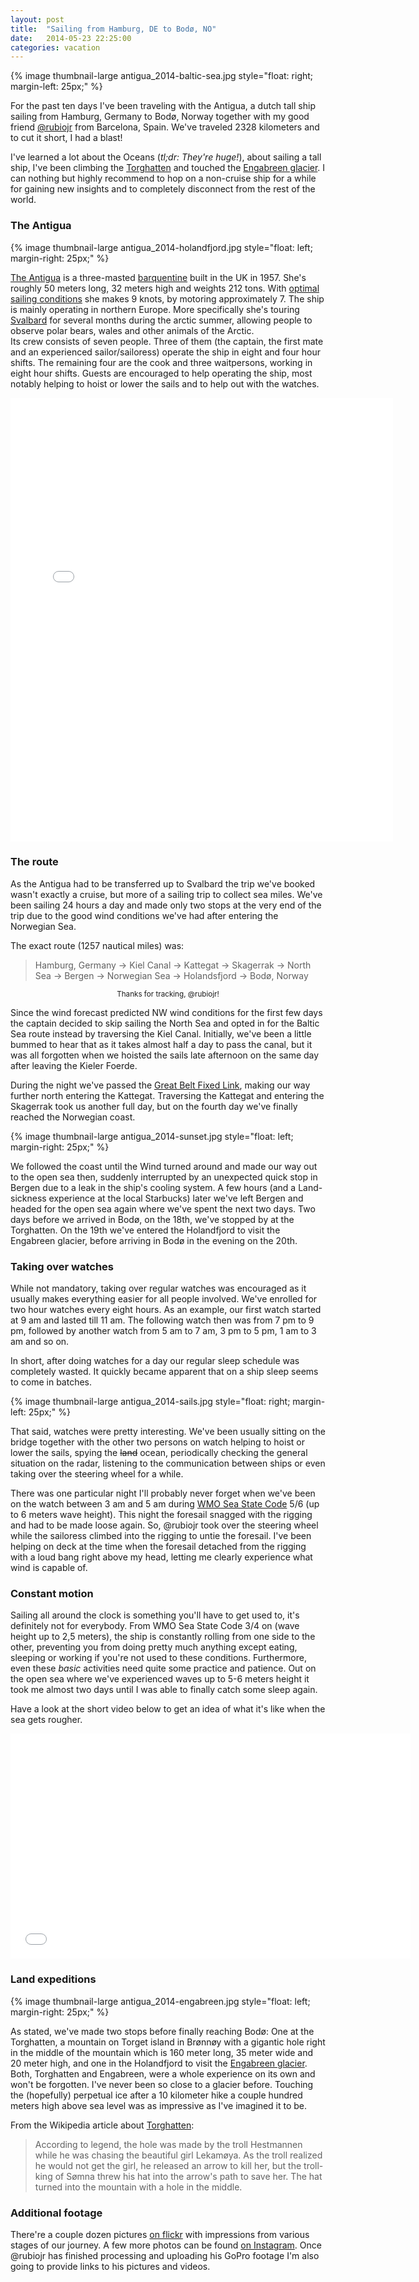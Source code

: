 ```yaml
---
layout: post
title:  "Sailing from Hamburg, DE to Bodø, NO"
date:   2014-05-23 22:25:00
categories: vacation
---
```


{% image thumbnail-large antigua_2014-baltic-sea.jpg style="float: right; margin-left: 25px;" %}

For the past ten days I've been traveling with the Antigua, a dutch tall ship sailing from Hamburg, Germany to Bodø, Norway together with my good friend [@rubiojr](http://rubiojr.rbel.co/) from Barcelona, Spain. We've traveled 2328 kilometers and to cut it short, I had a blast!

I've learned a lot about the Oceans (*tl;dr: They're huge!*), about sailing a tall ship, I've been climbing the [Torghatten](http://en.wikipedia.org/wiki/Torghatten) and touched the [Engabreen glacier](http://en.wikipedia.org/wiki/Engabreen). I can nothing but highly recommend to hop on a non-cruise ship for a while for gaining new insights and to completely disconnect from the rest of the world.

### The Antigua

{% image thumbnail-large antigua_2014-holandfjord.jpg style="float: left; margin-right: 25px;" %}

[The Antigua](http://www.tallship-antigua.com/home-en/) is a three-masted [barquentine](http://en.wikipedia.org/wiki/Barquentine) built in the UK in 1957. She's roughly 50 meters long, 32 meters high and weights 212 tons. With [optimal sailing conditions](http://www.tallship-antigua.com/technical-data/) she makes 9 knots, by motoring approximately 7. The ship is mainly operating in northern Europe. More specifically she's touring [Svalbard](http://en.wikipedia.org/wiki/Svalbard) for several months during the arctic summer, allowing people to observe polar bears, wales and other animals of the Arctic.  
Its crew consists of seven people. Three of them (the captain, the first mate and an experienced sailor/sailoress) operate the ship in eight and four hour shifts. The remaining four are the cook and three waitpersons, working in eight hour shifts. Guests are encouraged to help operating the ship, most notably helping to hoist or lower the sails and to help out with the watches.

<div align="center"><iframe src="//instagram.com/p/oDNzEwqkcQ/embed/" width="612" height="710" frameborder="0" scrolling="no" allowtransparency="true"></iframe></div>

### The route

As the Antigua had to be transferred up to Svalbard the trip we've booked wasn't exactly a cruise, but more of a sailing trip to collect sea miles. We've been sailing 24 hours a day and made only two stops at the very end of the trip due to the good wind conditions we've had after entering the Norwegian Sea.

The exact route (1257 nautical miles) was:

> Hamburg, Germany -> Kiel Canal -> Kattegat -> Skagerrak -> North Sea -> Bergen -> Norwegian Sea -> Holandsfjord -> Bodø, Norway

<div align="center"><script src="https://embed.github.com/view/geojson/fooforge/bazforge.com/post-sailing-from-hamburg-to-bodo/public/gps_antigua_hamburg_bodo_2014.geojson"></script><p><small>Thanks for tracking, @rubiojr!</small></p></div>

Since the wind forecast predicted NW wind conditions for the first few days the captain decided to skip sailing the North Sea and opted in for the Baltic Sea route instead by traversing the Kiel Canal. Initially, we've been a little bummed to hear that as it takes almost half a day to pass the canal, but it was all forgotten when we hoisted the sails late afternoon on the same day after leaving the Kieler Foerde.

During the night we've passed the [Great Belt Fixed Link](http://en.wikipedia.org/wiki/Great_Belt_Fixed_Link), making our way further north entering the Kattegat. Traversing the Kattegat and entering the Skagerrak took us another full day, but on the fourth day we've finally reached the Norwegian coast.

{% image thumbnail-large antigua_2014-sunset.jpg style="float: left; margin-right: 25px;" %}

We followed the coast until the Wind turned around and made our way out to the open sea then, suddenly interrupted by an unexpected quick stop in Bergen due to a leak in the ship's cooling system. A few hours (and a Land-sickness experience at the local Starbucks) later we've left Bergen and headed for the open sea again where we've spent the next two days. Two days before we arrived in Bodø, on the 18th, we've stopped by at the Torghatten. On the 19th we've entered the Holandfjord to visit the Engabreen glacier, before arriving in Bodø in the evening on the 20th.

### Taking over watches

While not mandatory, taking over regular watches was encouraged as it usually makes everything easier for all people involved. We've enrolled for two hour watches every eight hours. As an example, our first watch started at 9 am and lasted till 11 am. The following watch then was from 7 pm to 9 pm, followed by another watch from 5 am to 7 am, 3 pm to 5 pm, 1 am to 3 am and so on.

In short, after doing watches for a day our regular sleep schedule was completely wasted. It quickly became apparent that on a ship sleep seems to come in batches.

{% image thumbnail-large antigua_2014-sails.jpg style="float: right; margin-left: 25px;" %}

That said, watches were pretty interesting. We've been usually sitting on the bridge together with the other two persons on watch helping to hoist or lower the sails, spying the <strike>land</strike> ocean, periodically checking the general situation on the radar, listening to the communication between ships or even taking over the steering wheel for a while.

There was one particular night I'll probably never forget when we've been on the watch between 3 am and 5 am during [WMO Sea State Code](http://en.wikipedia.org/wiki/Sea_state) 5/6 (up to 6 meters wave height). This night the foresail snagged with the rigging and had to be made loose again. So, @rubiojr took over the steering wheel while the sailoress climbed into the rigging to untie the foresail. I've been helping on deck at the time when the foresail detached from the rigging with a loud bang right above my head, letting me clearly experience what wind is capable of.

### Constant motion

Sailing all around the clock is something you'll have to get used to, it's definitely not for everybody. From WMO Sea State Code 3/4 on (wave height up to 2,5 meters), the ship is constantly rolling from one side to the other, preventing you from doing pretty much anything except eating, sleeping or working if you're not used to these conditions. Furthermore, even these *basic* activities need quite some practice and patience. Out on the open sea where we've experienced waves up to 5-6 meters height it took me almost two days until I was able to finally catch some sleep again.

Have a look at the short video below to get an idea of what it's like when the sea gets rougher.

<div align="center"><iframe width="640" height="360" src="//www.youtube.com/embed/LD4C7uIV2Us" frameborder="0" allowfullscreen></iframe></div>

### Land expeditions

{% image thumbnail-large antigua_2014-engabreen.jpg style="float: left; margin-right: 25px;" %}

As stated, we've made two stops before finally reaching Bodø: One at the Torghatten, a mountain on Torget island in Brønnøy with a gigantic hole right in the middle of the mountain which is 160 meter long, 35 meter wide and 20 meter high, and one in the Holandfjord to visit the [Engabreen glacier](http://en.wikipedia.org/wiki/Engabreen). Both, Torghatten and Engabreen, were a whole experience on its own and won't be forgotten. I've never been so close to a glacier before. Touching the (hopefully) perpetual ice after a 10 kilometer hike a couple hundred meters high above sea level was as impressive as I've imagined it to be.

From the Wikipedia article about [Torghatten](http://en.wikipedia.org/wiki/Torghatten):

> According to legend, the hole was made by the troll Hestmannen while he was chasing the beautiful girl Lekamøya. As the troll realized he would not get the girl, he released an arrow to kill her, but the troll-king of Sømna threw his hat into the arrow's path to save her. The hat turned into the mountain with a hole in the middle.

### Additional footage

There're a couple dozen pictures [on flickr](https://www.flickr.com/photos/fooforge/sets/72157644723309186/) with impressions from various stages of our journey. A few more photos can be found [on Instagram](http://instagram.com/bazforge). Once @rubiojr has finished processing and uploading his GoPro footage I'm also going to provide links to his pictures and videos.
